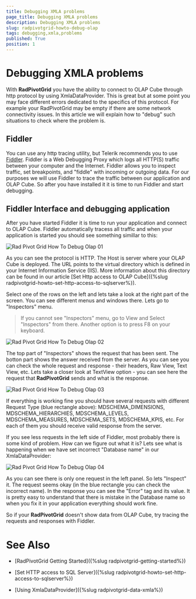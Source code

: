 ```yaml
---
title: Debugging XMLA problems
page_title: Debugging XMLA problems
description: Debugging XMLA problems
slug: radpivotgrid-howto-debug-olap
tags: debugging,xmla,problems
published: True
position: 1
---
```


# Debugging XMLA problems

With __RadPivotGrid__ you have the ability to connect to OLAP Cube through http protocol by using XmlaDataProvider. This is great but at some point you may face different errors dedicated to the specifics of this protocol. For example your RadPivotGrid may be empty if there are some network connectivity issues. In this article we will explain how to "debug" such situations to check where the problem is.      

## Fiddler

You can use any http tracing utility, but Telerik recommends you to use [Fiddler](http://www.fiddler2.com/Fiddler2/version.asp). Fiddler is a Web Debugging Proxy which logs all HTTP(S) traffic between your computer and the Internet. Fiddler allows you to inspect traffic, set breakpoints, and "fiddle" with incoming or outgoing data. For our purposes we will use Fiddler to trace the traffic between our application and OLAP Cube. So after you have installed it it is time to run Fiddler and start debugging.        

## Fiddler Interface and debugging application

After you have started Fiddler it is time to run your application and connect to OLAP Cube. Fiddler automatically tracess all traffic and when your application is started you should see something simillar to this:

![Rad Pivot Grid How To Debug Olap 01](images/RadPivotGrid_HowTo_DebugOlap_01.png)

As you can see the protocol is HTTP. The Host is server where your OLAP Cube is deployed. The URL points to the virtual directory which is defined in your Internet Information Service (IIS). More information about this directory can be found in our article [Set Http access to OLAP Cube]({%slug radpivotgrid-howto-set-http-access-to-sqlserver%}).        

Select one of the rows on the left and lets take a look at the right part of the screen. You can see different menus and windows there. Lets go to "Inspectors" menu.

>If you cannot see "Inspectors" menu, go to View and Select "Inspectors" from there. Another option is to press F8 on your keyboard.

![Rad Pivot Grid How To Debug Olap 02](images/RadPivotGrid_HowTo_DebugOlap_02.png)

The top part of "Inspectors" shows the request that has been sent. The botton part shows the answer received from the server. As you can see you can check the whole request and response - their headers, Raw View, Text View, etc. Lets take a closer look at TextView option - you can see here the request that __RadPivotGrid__ sends and what is the response.

![Rad Pivot Grid How To Debug Olap 03](images/RadPivotGrid_HowTo_DebugOlap_03.png)

If everything is working fine you should have several requests with different Request Type (blue rectangle above): MDSCHEMA_DIMENSIONS, MDSCHEMA_HIERARCHIES, MDSCHEMA_LEVELS, MDSCHEMA_MEASURES, MDSCHEMA_SETS, MDSCHEMA_KPIS, etc. For each of them you should receive valid response from the server.        

If you see less requests in the left side of Fiddler, most probably there is some kind of problem. How can we figure out what it is? Lets see what is happening when we have set incorrect "Database name" in our XmlaDataProvider:

![Rad Pivot Grid How To Debug Olap 04](images/RadPivotGrid_HowTo_DebugOlap_04.png)

As you can see there is only one request in the left panel. So lets "Inspect" it. The request seems okay (in the blue rectangle you can check the incorrect name). In the response you can see the "Error" tag and its value. It is pretty easy to understand that there is mistake in the Database name so when you fix it in your application everything should work fine.       

So if your __RadPivotGrid__ doesn't show data from OLAP Cube, try tracing the requests and responses with Fiddler.        

# See Also

 * [RadPivotGrid Getting Started]({%slug radpivotgrid-getting-started%})

 * [Set HTTP access to SQL Server]({%slug radpivotgrid-howto-set-http-access-to-sqlserver%})

 * [Using XmlaDataProvider]({%slug radpivotgrid-data-xmla%})
